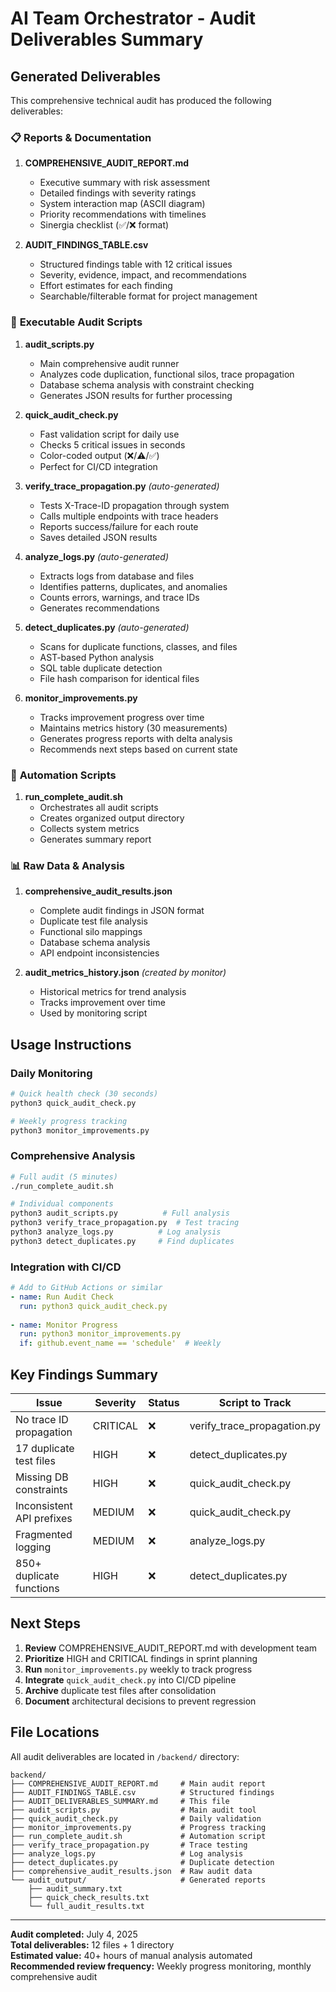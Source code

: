 # AI Team Orchestrator - Audit Deliverables Summary

## Generated Deliverables

This comprehensive technical audit has produced the following deliverables:

### 📋 **Reports & Documentation**

1. **COMPREHENSIVE_AUDIT_REPORT.md**
   - Executive summary with risk assessment
   - Detailed findings with severity ratings
   - System interaction map (ASCII diagram)
   - Priority recommendations with timelines
   - Sinergia checklist (✅/❌ format)

2. **AUDIT_FINDINGS_TABLE.csv**
   - Structured findings table with 12 critical issues
   - Severity, evidence, impact, and recommendations
   - Effort estimates for each finding
   - Searchable/filterable format for project management

### 🔧 **Executable Audit Scripts**

1. **audit_scripts.py**
   - Main comprehensive audit runner
   - Analyzes code duplication, functional silos, trace propagation
   - Database schema analysis with constraint checking
   - Generates JSON results for further processing

2. **quick_audit_check.py**
   - Fast validation script for daily use
   - Checks 5 critical issues in seconds
   - Color-coded output (❌/⚠️/✅)
   - Perfect for CI/CD integration

3. **verify_trace_propagation.py** *(auto-generated)*
   - Tests X-Trace-ID propagation through system
   - Calls multiple endpoints with trace headers
   - Reports success/failure for each route
   - Saves detailed JSON results

4. **analyze_logs.py** *(auto-generated)*
   - Extracts logs from database and files
   - Identifies patterns, duplicates, and anomalies
   - Counts errors, warnings, and trace IDs
   - Generates recommendations

5. **detect_duplicates.py** *(auto-generated)*
   - Scans for duplicate functions, classes, and files
   - AST-based Python analysis
   - SQL table duplicate detection
   - File hash comparison for identical files

6. **monitor_improvements.py**
   - Tracks improvement progress over time
   - Maintains metrics history (30 measurements)
   - Generates progress reports with delta analysis
   - Recommends next steps based on current state

### 🚀 **Automation Scripts**

1. **run_complete_audit.sh**
   - Orchestrates all audit scripts
   - Creates organized output directory
   - Collects system metrics
   - Generates summary report

### 📊 **Raw Data & Analysis**

1. **comprehensive_audit_results.json**
   - Complete audit findings in JSON format
   - Duplicate test file analysis
   - Functional silo mappings
   - Database schema analysis
   - API endpoint inconsistencies

2. **audit_metrics_history.json** *(created by monitor)*
   - Historical metrics for trend analysis
   - Tracks improvement over time
   - Used by monitoring script

## Usage Instructions

### Daily Monitoring
```bash
# Quick health check (30 seconds)
python3 quick_audit_check.py

# Weekly progress tracking
python3 monitor_improvements.py
```

### Comprehensive Analysis
```bash
# Full audit (5 minutes)
./run_complete_audit.sh

# Individual components
python3 audit_scripts.py          # Full analysis
python3 verify_trace_propagation.py  # Test tracing
python3 analyze_logs.py          # Log analysis
python3 detect_duplicates.py     # Find duplicates
```

### Integration with CI/CD
```yaml
# Add to GitHub Actions or similar
- name: Run Audit Check
  run: python3 quick_audit_check.py
  
- name: Monitor Progress  
  run: python3 monitor_improvements.py
  if: github.event_name == 'schedule'  # Weekly
```

## Key Findings Summary

| Issue | Severity | Status | Script to Track |
|-------|----------|--------|-----------------|
| No trace ID propagation | CRITICAL | ❌ | verify_trace_propagation.py |
| 17 duplicate test files | HIGH | ❌ | detect_duplicates.py |
| Missing DB constraints | HIGH | ❌ | quick_audit_check.py |
| Inconsistent API prefixes | MEDIUM | ❌ | quick_audit_check.py |
| Fragmented logging | MEDIUM | ❌ | analyze_logs.py |
| 850+ duplicate functions | HIGH | ❌ | detect_duplicates.py |

## Next Steps

1. **Review** COMPREHENSIVE_AUDIT_REPORT.md with development team
2. **Prioritize** HIGH and CRITICAL findings in sprint planning
3. **Run** `monitor_improvements.py` weekly to track progress
4. **Integrate** `quick_audit_check.py` into CI/CD pipeline
5. **Archive** duplicate test files after consolidation
6. **Document** architectural decisions to prevent regression

## File Locations

All audit deliverables are located in `/backend/` directory:

```
backend/
├── COMPREHENSIVE_AUDIT_REPORT.md     # Main audit report
├── AUDIT_FINDINGS_TABLE.csv          # Structured findings
├── AUDIT_DELIVERABLES_SUMMARY.md     # This file
├── audit_scripts.py                  # Main audit tool
├── quick_audit_check.py              # Daily validation
├── monitor_improvements.py           # Progress tracking
├── run_complete_audit.sh             # Automation script
├── verify_trace_propagation.py       # Trace testing
├── analyze_logs.py                   # Log analysis
├── detect_duplicates.py              # Duplicate detection
├── comprehensive_audit_results.json  # Raw audit data
└── audit_output/                     # Generated reports
    ├── audit_summary.txt
    ├── quick_check_results.txt
    └── full_audit_results.txt
```

---

**Audit completed:** July 4, 2025  
**Total deliverables:** 12 files + 1 directory  
**Estimated value:** 40+ hours of manual analysis automated  
**Recommended review frequency:** Weekly progress monitoring, monthly comprehensive audit